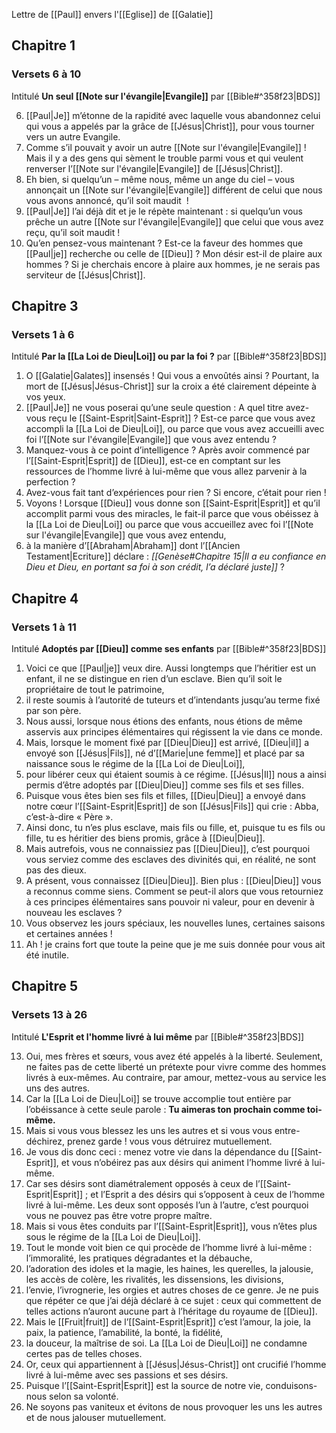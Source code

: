 Lettre de [[Paul]] envers l'[[Eglise]] de [[Galatie]]
## Chapitre 1
### Versets 6 à 10
Intitulé **Un seul [[Note sur l'évangile|Evangile]]** par [[Bible#^358f23|BDS]]

6) [[Paul|Je]] m’étonne de la rapidité avec laquelle vous abandonnez celui qui vous a appelés par la grâce de [[Jésus|Christ]], pour vous tourner vers un autre Evangile.
7) Comme s’il pouvait y avoir un autre [[Note sur l'évangile|Evangile]] ! Mais il y a des gens qui sèment le trouble parmi vous et qui veulent renverser l’[[Note sur l'évangile|Evangile]] de [[Jésus|Christ]].
8) Eh bien, si quelqu’un – même nous, même un ange du ciel – vous annonçait un [[Note sur l'évangile|Evangile]] différent de celui que nous vous avons annoncé, qu’il soit maudit  !
9) [[Paul|Je]] l’ai déjà dit et je le répète maintenant : si quelqu’un vous prêche un autre [[Note sur l'évangile|Evangile]] que celui que vous avez reçu, qu’il soit maudit !
10) Qu’en pensez-vous maintenant ? Est-ce la faveur des hommes que [[Paul|je]] recherche ou celle de [[Dieu]] ? Mon désir est-il de plaire aux hommes ? Si je cherchais encore à plaire aux hommes, je ne serais pas serviteur de [[Jésus|Christ]].
## Chapitre 3
### Versets 1 à 6
Intitulé **Par la [[La Loi de Dieu|Loi]] ou par la foi ?** par [[Bible#^358f23|BDS]]

1) O [[Galatie|Galates]] insensés ! Qui vous a envoûtés ainsi ? Pourtant, la mort de [[Jésus|Jésus-Christ]] sur la croix a été clairement dépeinte à vos yeux.
2) [[Paul|Je]] ne vous poserai qu’une seule question : A quel titre avez-vous reçu le [[Saint-Esprit|Saint-Esprit]] ? Est-ce parce que vous avez accompli la [[La Loi de Dieu|Loi]], ou parce que vous avez accueilli avec foi l’[[Note sur l'évangile|Evangile]] que vous avez entendu ?
3) Manquez-vous à ce point d’intelligence ? Après avoir commencé par l’[[Saint-Esprit|Esprit]] de [[Dieu]], est-ce en comptant sur les ressources de l’homme livré à lui-même que vous allez parvenir à la perfection ?
4) Avez-vous fait tant d’expériences pour rien ? Si encore, c’était pour rien !
5) Voyons ! Lorsque [[Dieu]] vous donne son [[Saint-Esprit|Esprit]] et qu’il accomplit parmi vous des miracles, le fait-il parce que vous obéissez à la [[La Loi de Dieu|Loi]] ou parce que vous accueillez avec foi l’[[Note sur l'évangile|Evangile]] que vous avez entendu,
6) à la manière d’[[Abraham|Abraham]] dont l’[[Ancien Testament|Ecriture]] déclare : *[[Genèse#Chapitre 15|Il a eu confiance en Dieu et Dieu, en portant sa foi à son crédit, l’a déclaré juste]]* ?
## Chapitre 4
### Versets 1 à 11
Intitulé **Adoptés par [[Dieu]] comme ses enfants** par [[Bible#^358f23|BDS]]

1) Voici ce que [[Paul|je]] veux dire. Aussi longtemps que l’héritier est un enfant, il ne se distingue en rien d’un esclave. Bien qu’il soit le propriétaire de tout le patrimoine,
2) il reste soumis à l’autorité de tuteurs et d’intendants jusqu’au terme fixé par son père.
3) Nous aussi, lorsque nous étions des enfants, nous étions de même asservis aux principes élémentaires qui régissent la vie dans ce monde.
4) Mais, lorsque le moment fixé par [[Dieu|Dieu]] est arrivé, [[Dieu|il]] a envoyé son [[Jésus|Fils]], né d’[[Marie|une femme]] et placé par sa naissance sous le régime de la [[La Loi de Dieu|Loi]],
5) pour libérer ceux qui étaient soumis à ce régime. [[Jésus|Il]] nous a ainsi permis d’être adoptés par [[Dieu|Dieu]] comme ses fils et ses filles.
6) Puisque vous êtes bien ses fils et filles, [[Dieu|Dieu]] a envoyé dans notre cœur l’[[Saint-Esprit|Esprit]] de son [[Jésus|Fils]] qui crie : Abba, c’est-à-dire « Père ».
7) Ainsi donc, tu n’es plus esclave, mais fils ou fille, et, puisque tu es fils ou fille, tu es héritier des biens promis, grâce à [[Dieu|Dieu]].
8) Mais autrefois, vous ne connaissiez pas [[Dieu|Dieu]], c’est pourquoi vous serviez comme des esclaves des divinités qui, en réalité, ne sont pas des dieux.
9) A présent, vous connaissez [[Dieu|Dieu]]. Bien plus : [[Dieu|Dieu]] vous a reconnus comme siens. Comment se peut-il alors que vous retourniez à ces principes élémentaires sans pouvoir ni valeur, pour en devenir à nouveau les esclaves ?
10) Vous observez les jours spéciaux, les nouvelles lunes, certaines saisons et certaines années !
11) Ah ! je crains fort que toute la peine que je me suis donnée pour vous ait été inutile.
## Chapitre 5
### Versets 13 à 26
Intitulé **L'Esprit et l'homme livré à lui même** par [[Bible#^358f23|BDS]]

13) Oui, mes frères et sœurs, vous avez été appelés à la liberté. Seulement, ne faites pas de cette liberté un prétexte pour vivre comme des hommes livrés à eux-mêmes. Au contraire, par amour, mettez-vous au service les uns des autres.
14) Car la [[La Loi de Dieu|Loi]] se trouve accomplie tout entière par l’obéissance à cette seule parole : **Tu aimeras ton prochain comme toi-même.**
15) Mais si vous vous blessez les uns les autres et si vous vous entre-déchirez, prenez garde ! vous vous détruirez mutuellement.
16) Je vous dis donc ceci : menez votre vie dans la dépendance du [[Saint-Esprit]], et vous n’obéirez pas aux désirs qui animent l’homme livré à lui-même.
17) Car ses désirs sont diamétralement opposés à ceux de l’[[Saint-Esprit|Esprit]] ; et l’Esprit a des désirs qui s’opposent à ceux de l’homme livré à lui-même. Les deux sont opposés l’un à l’autre, c’est pourquoi vous ne pouvez pas être votre propre maître.
18) Mais si vous êtes conduits par l’[[Saint-Esprit|Esprit]], vous n’êtes plus sous le régime de la [[La Loi de Dieu|Loi]].
19) Tout le monde voit bien ce qui procède de l’homme livré à lui-même : l’immoralité, les pratiques dégradantes et la débauche,
20) l’adoration des idoles et la magie, les haines, les querelles, la jalousie, les accès de colère, les rivalités, les dissensions, les divisions,
21) l’envie, l’ivrognerie, les orgies et autres choses de ce genre. Je ne puis que répéter ce que j’ai déjà déclaré à ce sujet : ceux qui commettent de telles actions n’auront aucune part à l’héritage du royaume de [[Dieu]].
22) Mais le [[Fruit|fruit]] de l’[[Saint-Esprit|Esprit]] c’est l’amour, la joie, la paix, la patience, l’amabilité, la bonté, la fidélité,
23) la douceur, la maîtrise de soi. La [[La Loi de Dieu|Loi]] ne condamne certes pas de telles choses.
24) Or, ceux qui appartiennent à [[Jésus|Jésus-Christ]] ont crucifié l’homme livré à lui-même avec ses passions et ses désirs.
25) Puisque l’[[Saint-Esprit|Esprit]] est la source de notre vie, conduisons-nous selon sa volonté.
26) Ne soyons pas vaniteux et évitons de nous provoquer les uns les autres et de nous jalouser mutuellement.